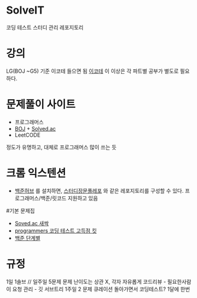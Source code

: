 # SolveIT
코딩 테스트 스터디 관리 레포지토리


# **강의**

LG(BOJ ~G5) 기준 이코테 들으면 됨 [이코테](https://youtube.com/playlist?list=PLRx0vPvlEmdAghTr5mXQxGpHjWqSz0dgC&si=F7AyntzGXLznVxMd)
이 이상은 각 파트별 공부가 별도로 필요하다.

# **문제풀이 사이트**

- 프로그래머스
- [BOJ](http://boj.kr/) + [Solved.ac](https://solved.ac/)
- LeetCODE

정도가 유명하고, 대체로 프로그래머스 많이 쓰는 듯

# **크롬 익스텐션**

- [백준허브](https://chromewebstore.google.com/detail/%EB%B0%B1%EC%A4%80%ED%97%88%EB%B8%8Cbaekjoonhub/ccammcjdkpgjmcpijpahlehmapgmphmk?hl=ko) 를 설치하면, [스터디장문풀레포](https://github.com/jaehyun-ko/Algorithm-Study) 와 같은 레포지토리를 구성할 수 있다. 프로그래머스/백준/릿코드 지원하고 있음

#기본 문제집
- [Soved.ac 새싹](https://solved.ac/problems/sprout)
- [programmers 코딩 테스트 고득점 킷](https://school.programmers.co.kr/learn/challenges?tab=algorithm_practice_kit)
- [백준 단계별](https://www.acmicpc.net/step)

# **규정**

1일 1솔브 // 일주일 5문제
문제 난이도는 상관 X, 각자 자유롭게
코드리뷰 - 필요한사람이 요청
관리 - 깃 서브트리
1주일 2 문제 큐레이션 돌아가면서 
코딩테스트? 1달에 한번
